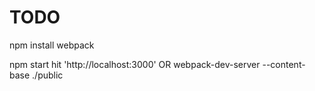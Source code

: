 # TODO
npm install
webpack

npm start hit 'http://localhost:3000'
OR
webpack-dev-server --content-base ./public

